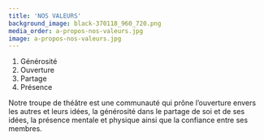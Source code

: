 ```yaml
---
title: 'NOS VALEURS'
background_image: black-370118_960_720.png
media_order: a-propos-nos-valeurs.jpg
image: a-propos-nos-valeurs.jpg
---
```


1. Générosité
2. Ouverture
3. Partage
4. Présence

Notre troupe de théâtre est une communauté qui prône l’ouverture envers les autres et leurs idées, la générosité dans le partage de soi et de ses idées, la présence mentale et physique ainsi que la confiance entre ses membres.